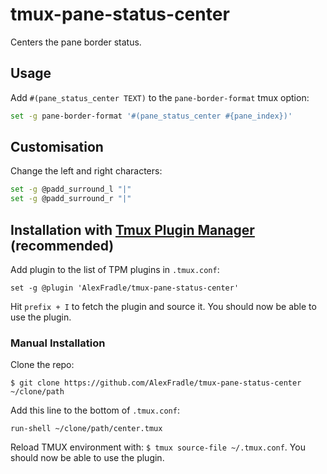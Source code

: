 # tmux-pane-status-center

Centers the pane border status.

## Usage

Add `#(pane_status_center TEXT)` to the `pane-border-format` tmux option:

```bash
set -g pane-border-format '#(pane_status_center #{pane_index})'
```

## Customisation

Change the left and right characters:

```bash
set -g @padd_surround_l "|"
set -g @padd_surround_r "|"
```

## Installation with [Tmux Plugin Manager](https://github.com/tmux-plugins/tpm) (recommended)

Add plugin to the list of TPM plugins in `.tmux.conf`:

    set -g @plugin 'AlexFradle/tmux-pane-status-center'

Hit `prefix + I` to fetch the plugin and source it. You should now be able to
use the plugin.

### Manual Installation

Clone the repo:

    $ git clone https://github.com/AlexFradle/tmux-pane-status-center ~/clone/path

Add this line to the bottom of `.tmux.conf`:

    run-shell ~/clone/path/center.tmux

Reload TMUX environment with: `$ tmux source-file ~/.tmux.conf`.
You should now be able to use the plugin.

